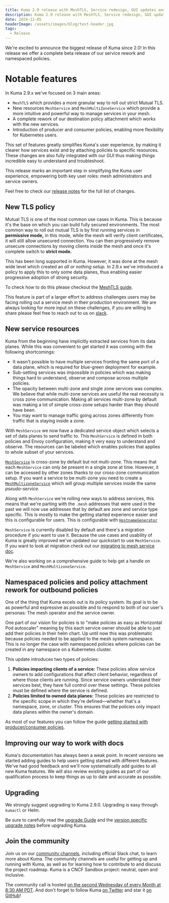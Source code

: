 ```yaml
---
title: Kuma 2.9 release with MeshTLS, Service redesign, GUI updates and more...
description: Kuma 2.9 release with MeshTLS, Service redesign, GUI updates and more...
date: 2024-11-05
headerImage: /assets/images/blog/test-header.jpg
tags:
  - Release
---
```


We're excited to announce the biggest release of Kuma since 2.0! 
In this release we offer a complete beta release of our service rework and namespaced policies.

# Notable features
In Kuma 2.9.x we've focused on 3 main areas:
* `MeshTLS` which provides a more granular way to roll out strict Mutual TLS.
* New resources `MeshService` and `MeshMultiZoneService` which provide a more intuitive and powerful way to manage services in your mesh.
* A complete rework of our destination policy attachment which works with the new services.
* Introduction of producer and consumer policies, enabling more flexibility for Kubernetes users.

This set of features greatly simplifies Kuma's user experience, by making it clearer how services exist and by attaching policies
to specific resources. These changes are also fully integrated with our GUI thus making things incredible easy to understand and troubleshoot.

This release marks an important step in simplifying the Kuma user experience, empowering both key user roles: mesh administrators and service owners.

Feel free to check our [release notes](https://github.com/kumahq/kuma/releases/tag/2.9.0) for the full list of changes.

## New TLS policy

Mutual TLS is one of the most common use cases in Kuma. This is because it's the base on which you can build fully secured environments.
The most common way to roll out mutual TLS is by first running services in **permissive mode,** in this mode, while the mesh will verify client certificates,
it will still allow unsecured connection.
You can then progressively remove unsecure connections by moving clients inside the mesh and once it's complete switch to **strict mode.**

This has been long supported in Kuma. However, it was done at the mesh wide level which created an _all or nothing setup._
In 2.9.x we've introduced a policy to apply this to only some data planes, thus enabling easier progressive adoption of strong security.

To check how to do this please checkout the [MeshTLS guide](/docs/2.9.x/guides/progressively-rolling-in-strict-mtls/).

This feature is part of a larger effort to address challenges users may be facing rolling out a service mesh in their production environment.
We are always looking for more input on these challenges, if you are willing to share please feel free to reach out to us on [slack](https://kuma.io/community/).

## New service resources 

Kuma from the beginning have implicitly extracted services from its data planes.
While this was convenient to get started it was coming with the following shortcomings:

- It wasn't possible to have multiple services fronting the same port of a data plane, which is required for blue-green deployment for example.
- Sub-setting services was impossible in policies which was making things hard to understand, observe and compose across multiple policies.
- The opacity between multi-zone and single zone services was complex. We believe that while multi-zone services are useful the real necessity is cross zone communication. Making all services multi-zone by default was making a lot of simple cross-zone setups harder than they should have been.
- You may want to manage traffic going across zones differently from traffic that is staying inside a zone.

With `MeshService` we now have a dedicated service object which selects a set of data planes to send traffic to.
This `MeshService` is defined in both policies and Envoy configuration, making it very easy to understand and observe.
The resources can be labeled which enables policies that applies to whole subset of your services.

[`MeshService`](/docs/2.9.x/networking/meshservice/) is cross-zone by default but not multi-zone.
This means that each `MeshService` can only be present in a single zone at time.
However, it can be accessed by other zones thanks to our cross-zone communication setup.
If you want a service to be multi-zone you need to create a [`MeshMultizoneService`](/docs/2.9.x/networking/meshmultizoneservice/) which will group multiple services inside the same _pseudo-service._

Along with `MeshService` we're rolling new ways to address services, this means that we're parting with the `.mesh` addresses that were used in the past we will now
use addresses that by default are zone and service type specific. This is mostly to make the getting started experience easier and this is configurable for users.
This is configurable with [`HostnameGenerator`](/docs/2.9.x/networking/hostnamegenerator/)

`MeshService` is currently disabled by default and there's a migration procedure if you want to use it.
Because the use cases and usability of Kuma is greatly improved we've updated our quickstart to use `MeshService`.
If you want to look at migration check out our  [migrating to mesh service doc](/docs/2.9.x/networking/meshservice/#migration). 

We're also working on a comprehensive guide to help get a handle on `MeshService` and `MeshMultizoneService`.

## Namespaced policies and policy attachment rework for outbound policies

One of the thing that Kuma excels out is its policy system.
Its goal is to be as powerful and expressive as possible and to respond to both of our user's personas: The mesh operator and the service owner.

One part of our vision for policies is to "make policies as easy as Horizontal Pod autoscaler" meaning by this each service owner should be
able to just add their policies in their helm chart.
Up until now this was problematic because policies needed to be applied to the mesh system namespace.
This is no longer the case with namespaced policies where policies can be created in any namespace on a Kubernetes cluster.

This update introduces two types of policies: 

1. **Policies impacting clients of a service:** These policies allow service owners to add configurations that affect client behavior, regardless of where those clients are running. Since service owners understand their services best, they have full control over these settings. These policies must be defined where the service is defined.
2. **Policies limited to owned data planes:** These policies are restricted to the specific scope in which they're defined—whether that's a namespace, zone, or cluster. This ensures that the policies only impact data planes within the owner's domain.

As most of our features you can follow the guide [getting started with producer/consumer policies](/docs/2.9.x/guides/consumer-producer-policies/).

## Improving our way to work with docs

Kuma's documentation has always been a weak point.
In recent versions we started adding guides to help users getting started with different features.
We've had good feedback and we'll now systematically add guides to all new Kuma features.
We will also review existing guides as part of our qualification process to keep things as up to date and accurate as possible.

## Upgrading

We strongly suggest upgrading to Kuma 2.9.0. Upgrading is easy through `kumactl` or Helm.

Be sure to carefully read the [upgrade Guide](/docs/2.9.x/production/upgrades-tuning/upgrades/) and the [version specific upgrade notes](/docs/2.9.x/production/upgrades-tuning/upgrade-notes) before upgrading Kuma.

## Join the community

Join us on our [community channels](/community/), including official Slack chat, to learn more about Kuma.
The community channels are useful for getting up and running with Kuma, as well as for learning how to contribute to and discuss the project roadmap.
Kuma is a CNCF Sandbox project: neutral, open and inclusive.

The community call is hosted [on the second Wednesday of every Month at 8:30 AM PDT](/community/).
And don't forget to follow Kuma [on Twitter](https://twitter.com/kumamesh) and star it [on GitHub](https://github.com/kumahq/kuma)!
